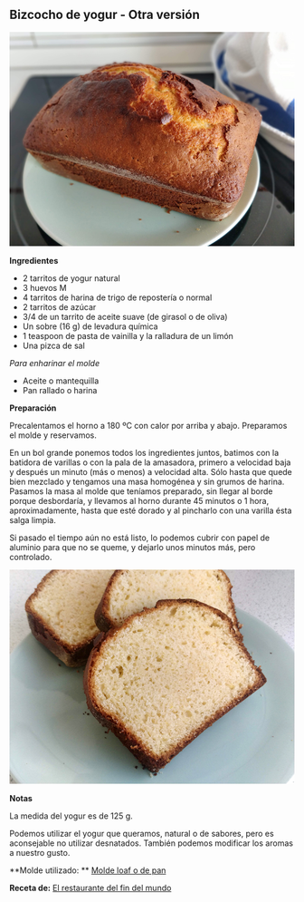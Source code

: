 ## Bizcocho de yogur - Otra versión

![Bizcocho de yogur](../../uploads/images/bizcocho-yogur-otra-version.jpg "Bizcocho de yogur")

**Ingredientes**

- 2 tarritos de yogur natural 
- 3 huevos M
- 4 tarritos de harina de trigo de repostería o normal
- 2 tarritos de azúcar
- 3/4 de un tarrito de aceite suave (de girasol o de oliva)
- Un sobre (16 g) de levadura química
- 1 teaspoon de pasta de vainilla y la ralladura de un limón
- Una pizca de sal

*Para enharinar el molde*

- Aceite o mantequilla 
- Pan rallado o harina

**Preparación**

Precalentamos el horno a 180 ºC con calor por arriba y abajo. Preparamos el molde y reservamos.

En un bol grande ponemos todos los ingredientes juntos, batimos con la batidora de varillas o con la pala de la amasadora, primero a velocidad baja y después un minuto (más o menos) a velocidad alta. Sólo hasta que quede bien mezclado y tengamos una masa homogénea y sin grumos de harina. Pasamos la masa al molde que teníamos preparado, sin llegar al borde porque desbordaría, y llevamos al horno durante 45 minutos o 1 hora, aproximadamente, hasta que esté dorado y al pincharlo con una varilla ésta salga limpia.

Si pasado el tiempo aún no está listo, lo podemos cubrir con papel de aluminio para que no se queme, y dejarlo unos minutos más, pero controlado.

![Bizcocho de yogur](../../uploads/images/bizcocho-yogur-otra-version-corte.jpg "Bizcocho de yogur")

**Notas**

La medida del yogur es de 125 g.

Podemos utilizar el yogur que queramos, natural o de sabores, pero es aconsejable no utilizar desnatados. También podemos modificar los aromas a nuestro gusto.

**Molde utilizado: ** [Molde loaf o de pan](../../moldes-y-utensilios.md)

**Receta de:** [El restaurante del fin del mundo](http://restaurantefinmundo.blogspot.com/2015/05/guardianes-de-un-sabor-el-clasico.html)
